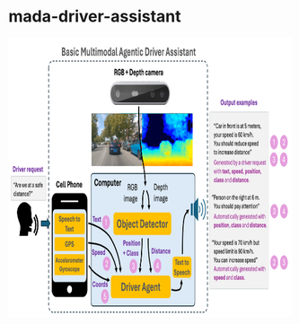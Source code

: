 # mada-driver-assistant
<img src="readme_files/esquema MADA.png" alt="MADA functional blocks" width="900" height="500" />
